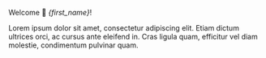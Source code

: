 [_metadata_:inline_buttons]:- "start_menu.md"
[_metadata_:image]:- "https://images.unsplash.com/photo-1555396273-367ea4eb4db5?ixlib=rb-1.2.1&ixid=MnwxMjA3fDB8MHxwaG90by1wYWdlfHx8fGVufDB8fHx8&auto=format&fit=crop&w=2274&q=80"
Welcome 👋 _{first_name}_!

Lorem ipsum dolor sit amet, consectetur adipiscing elit. Etiam dictum ultrices orci, ac cursus ante eleifend in. Cras ligula quam, efficitur vel diam molestie, condimentum pulvinar quam. 